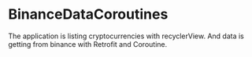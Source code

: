 # BinanceDataCoroutines

 The application is listing cryptocurrencies with recyclerView. And data is getting from binance with Retrofit and Coroutine.
